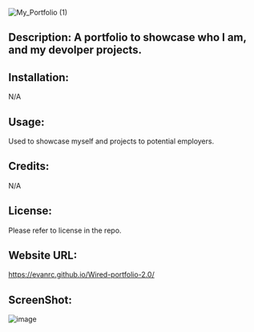 ![My_Portfolio (1)](https://github.com/EvanRC/Wired-portfolio-2.0/assets/124648885/f5bb3dbb-9b36-4f93-9b6d-bd81f8f9b86e)

## Description: A portfolio to showcase who I am, and my devolper projects.

## Installation:
N/A

## Usage:
Used to showcase myself and projects to potential employers.

## Credits:
N/A

## License:
Please refer to license in the repo.

## Website URL:
https://evanrc.github.io/Wired-portfolio-2.0/

## ScreenShot:
![image](https://github.com/EvanRC/Wired-portfolio-2.0/assets/124648885/0619d3bb-08af-4735-865d-168f3a983ff3)
